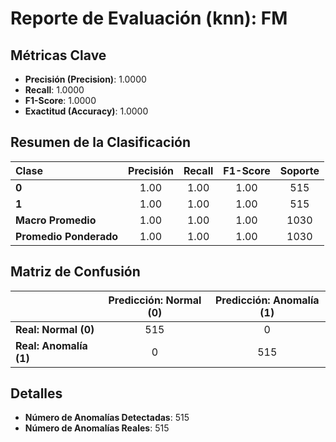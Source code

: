 # Reporte de Evaluación (knn): FM

## Métricas Clave
- **Precisión (Precision)**: 1.0000
- **Recall**: 1.0000
- **F1-Score**: 1.0000
- **Exactitud (Accuracy)**: 1.0000

## Resumen de la Clasificación
| Clase | Precisión | Recall | F1-Score | Soporte |
|:---|:---:|:---:|:---:|:---:|
| **0** | 1.00 | 1.00 | 1.00 | 515 |
| **1** | 1.00 | 1.00 | 1.00 | 515 |
| **Macro Promedio** | 1.00 | 1.00 | 1.00 | 1030 |
| **Promedio Ponderado** | 1.00 | 1.00 | 1.00 | 1030 |

## Matriz de Confusión
| | Predicción: Normal (0) | Predicción: Anomalía (1) |
|---|:---:|:---:|
| **Real: Normal (0)** | 515 | 0 |
| **Real: Anomalía (1)** | 0 | 515 |

## Detalles
- **Número de Anomalías Detectadas**: 515
- **Número de Anomalías Reales**: 515

